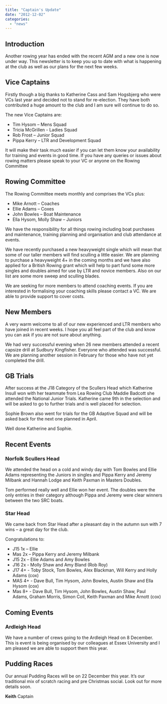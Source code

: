 ```yaml
---
title: "Captain's Update"
date: "2012-12-02"
categories: 
  - "news"
---
```


## Introduction

Another rowing year has ended with the recent AGM and a new one is now under way. This newsletter is to keep you up to date with what is happening at the club as well as our plans for the next few weeks.

## Vice Captains

Firstly though a big thanks to Katherine Cass and Sam Hogsbjerg who were VCs last year and decided not to stand for re-election. They have both contributed a huge amount to the club and I am sure will continue to do so.

The new Vice Captains are:

- Tim Hysom – Mens Squad
- Tricia McGrillen - Ladies Squad
- Rob Frost – Junior Squad
- Pippa Kerry – LTR and Development Squad

It will make their task much easier if you can let them know your availability for training and events in good time. If you have any queries or issues about rowing matters please speak to your VC or anyone on the Rowing Committee

## Rowing Committee

The Rowing Committee meets monthly and comprises the VCs plus:

- Mike Arnott – Coaches
- Ellie Adams – Coxes
- John Bowles – Boat Maintenance
- Ella Hysom, Molly Shaw – Juniors

We have the responsibility for all things rowing including boat purchases and maintenance, training planning and organisation and club attendance at events.

We have recently purchased a new heavyweight single which will mean that some of our taller members will find sculling a little easier. We are planning to purchase a heavyweight 4+ in the coming months and we have also applied for a British Rowing grant which will help to part fund some more singles and doubles aimed for use by LTR and novice members. Also on our list are some more sweep and sculling blades.

We are seeking for more members to attend coaching events. If you are interested in formalising your coaching skills please contact a VC. We are able to provide support to cover costs.

## New Members

A very warm welcome to all of our new experienced and LTR members who have joined in recent weeks. I hope you all feel part of the club and know you can ask if you are not sure about anything.

We had very successful evening when 26 new members attended a recent capsize drill at Sudbury Kingfisher. Everyone who attended was successful. We are planning another session in February for those who have not yet completed the drill.

## GB Trials

After success at the J18 Category of the Scullers Head which Katherine Insull won with her teammate from Lea Rowing Club Maddie Badcott she attended the National Junior Trials. Katherine came 9th in the selection and will be asked to go to further trials and is well placed for selection.

Sophie Brown also went for trials for the GB Adaptive Squad and will be asked back for the next one planned in April.

Well done Katherine and Sophie.

## Recent Events

### Norfolk Scullers Head

We attended the head on a cold and windy day with Tom Bowles and Ellie Adams representing the Juniors in singles and Pippa Kerry and Jeremy Milbank and Hannah Lodge and Keith Paxman in Masters Doubles.

Tom performed really well and Ellie won her event. The doubles were the only entries in their category although Pippa and Jeremy were clear winners between the two SRC boats.

### Star Head

We came back from Star Head after a pleasant day in the autumn sun with 7 wins – a great day for the club.

Congratulations to:

- J15 1x – Ellie
- Mas 2x – Pippa Kerry and Jeremy Milbank
- J15 2x – Ellie Adams and Amy Bowles
- J16 2x - Molly Shaw and Amy Bland (Rob Roy)
- J17 4+ - Toby Stock, Tom Bowles, Alex Blackman, Will Kerry and Holly Adams (cox)
- MAS 4+ - Dave Bull, Tim Hysom, John Bowles, Austin Shaw and Ella Hysom (cox)
- Mas 8+ - Dave Bull, Tim Hysom, John Bowles, Austin Shaw, Paul Adams, Graham Morris, Simon Coll, Keith Paxman and Mike Arnott (cox)

## Coming Events

### Ardleigh Head

We have a number of crews going to the Ardleigh Head on 8 December. This is event is being organised by our colleagues at Essex University and I am pleased we are able to support them this year.

## Pudding Races

Our annual Pudding Races will be on 22 December this year. It’s our traditional mix of scratch racing and pre Christmas social. Look out for more details soon.

**Keith** Captain
